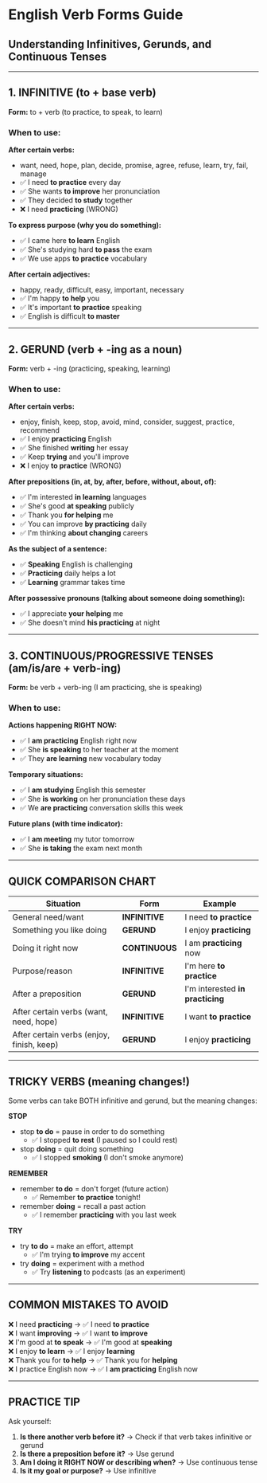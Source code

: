 # English Verb Forms Guide
## Understanding Infinitives, Gerunds, and Continuous Tenses

---

## 1. INFINITIVE (to + base verb)

**Form:** to + verb (to practice, to speak, to learn)

### When to use:

**After certain verbs:**
- want, need, hope, plan, decide, promise, agree, refuse, learn, try, fail, manage
- ✅ I need **to practice** every day
- ✅ She wants **to improve** her pronunciation
- ✅ They decided **to study** together
- ❌ I need **practicing** (WRONG)

**To express purpose (why you do something):**
- ✅ I came here **to learn** English
- ✅ She's studying hard **to pass** the exam
- ✅ We use apps **to practice** vocabulary

**After certain adjectives:**
- happy, ready, difficult, easy, important, necessary
- ✅ I'm happy **to help** you
- ✅ It's important **to practice** speaking
- ✅ English is difficult **to master**

---

## 2. GERUND (verb + -ing as a noun)

**Form:** verb + -ing (practicing, speaking, learning)

### When to use:

**After certain verbs:**
- enjoy, finish, keep, stop, avoid, mind, consider, suggest, practice, recommend
- ✅ I enjoy **practicing** English
- ✅ She finished **writing** her essay
- ✅ Keep **trying** and you'll improve
- ❌ I enjoy **to practice** (WRONG)

**After prepositions (in, at, by, after, before, without, about, of):**
- ✅ I'm interested **in learning** languages
- ✅ She's good **at speaking** publicly
- ✅ Thank you **for helping** me
- ✅ You can improve **by practicing** daily
- ✅ I'm thinking **about changing** careers

**As the subject of a sentence:**
- ✅ **Speaking** English is challenging
- ✅ **Practicing** daily helps a lot
- ✅ **Learning** grammar takes time

**After possessive pronouns (talking about someone doing something):**
- ✅ I appreciate **your helping** me
- ✅ She doesn't mind **his practicing** at night

---

## 3. CONTINUOUS/PROGRESSIVE TENSES (am/is/are + verb-ing)

**Form:** be verb + verb-ing (I am practicing, she is speaking)

### When to use:

**Actions happening RIGHT NOW:**
- ✅ I **am practicing** English right now
- ✅ She **is speaking** to her teacher at the moment
- ✅ They **are learning** new vocabulary today

**Temporary situations:**
- ✅ I **am studying** English this semester
- ✅ She **is working** on her pronunciation these days
- ✅ We **are practicing** conversation skills this week

**Future plans (with time indicator):**
- ✅ I **am meeting** my tutor tomorrow
- ✅ She **is taking** the exam next month

---

## QUICK COMPARISON CHART

| Situation | Form | Example |
|-----------|------|---------|
| General need/want | **INFINITIVE** | I need **to practice** |
| Something you like doing | **GERUND** | I enjoy **practicing** |
| Doing it right now | **CONTINUOUS** | I am **practicing** now |
| Purpose/reason | **INFINITIVE** | I'm here **to practice** |
| After a preposition | **GERUND** | I'm interested **in practicing** |
| After certain verbs (want, need, hope) | **INFINITIVE** | I want **to practice** |
| After certain verbs (enjoy, finish, keep) | **GERUND** | I enjoy **practicing** |

---

## TRICKY VERBS (meaning changes!)

Some verbs can take BOTH infinitive and gerund, but the meaning changes:

**STOP**
- stop **to do** = pause in order to do something
  - ✅ I stopped **to rest** (I paused so I could rest)
- stop **doing** = quit doing something
  - ✅ I stopped **smoking** (I don't smoke anymore)

**REMEMBER**
- remember **to do** = don't forget (future action)
  - ✅ Remember **to practice** tonight!
- remember **doing** = recall a past action
  - ✅ I remember **practicing** with you last week

**TRY**
- try **to do** = make an effort, attempt
  - ✅ I'm trying **to improve** my accent
- try **doing** = experiment with a method
  - ✅ Try **listening** to podcasts (as an experiment)

---

## COMMON MISTAKES TO AVOID

❌ I need **practicing** → ✅ I need **to practice**  
❌ I want **improving** → ✅ I want **to improve**  
❌ I'm good at **to speak** → ✅ I'm good at **speaking**  
❌ I enjoy **to learn** → ✅ I enjoy **learning**  
❌ Thank you for **to help** → ✅ Thank you for **helping**  
❌ I practice English now → ✅ I **am practicing** English now

---

## PRACTICE TIP

Ask yourself:
1. **Is there another verb before it?** → Check if that verb takes infinitive or gerund
2. **Is there a preposition before it?** → Use gerund
3. **Am I doing it RIGHT NOW or describing when?** → Use continuous tense
4. **Is it my goal or purpose?** → Use infinitive